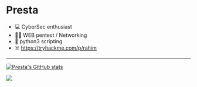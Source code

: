 # Presta
 
- 💻 CyberSec enthusiast
- 🏴‍☠️ WEB pentest / Networking
- 🐍 python3 scripting
- ☠️ https://tryhackme.com/p/rahim

***

[![Presta's GitHub stats](https://github-readme-stats.vercel.app/api?username=prestaa&show_icons=true&theme=dark&hide=prs)](https://github.com/anuraghazra/github-readme-stats)


<img src="https://www.root-me.org/IMG/logo/siteon0.svg">

